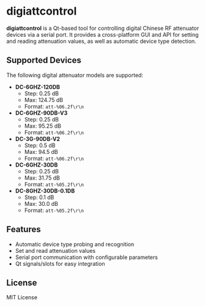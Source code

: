 # digiattcontrol

**digiattcontrol** is a Qt-based tool for controlling digital Chinese RF attenuator devices via a serial port. It provides a cross-platform GUI and API for setting and reading attenuation values, as well as automatic device type detection.

## Supported Devices

The following digital attenuator models are supported:

- **DC-6GHZ-120DB**
  - Step: 0.25 dB
  - Max: 124.75 dB
  - Format: `att-%06.2f\r\n`
- **DC-6GHZ-90DB-V3**
  - Step: 0.25 dB
  - Max: 95.25 dB
  - Format: `att-%06.2f\r\n`
- **DC-3G-90DB-V2**
  - Step: 0.5 dB
  - Max: 94.5 dB
  - Format: `att-%06.2f\r\n`
- **DC-6GHZ-30DB**
  - Step: 0.25 dB
  - Max: 31.75 dB
  - Format: `att-%05.2f\r\n`
- **DC-8GHZ-30DB-0.1DB**
  - Step: 0.1 dB
  - Max: 30.0 dB
  - Format: `att-%05.2f\r\n`

## Features

- Automatic device type probing and recognition
- Set and read attenuation values
- Serial port communication with configurable parameters
- Qt signals/slots for easy integration

## License

MIT License
